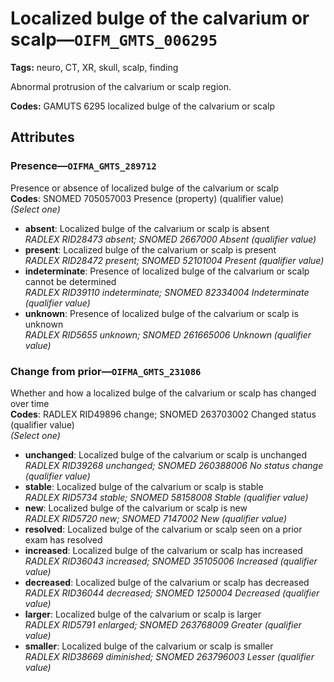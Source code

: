 # Localized bulge of the calvarium or scalp—`OIFM_GMTS_006295`

**Tags:** neuro, CT, XR, skull, scalp, finding

Abnormal protrusion of the calvarium or scalp region.

**Codes:** GAMUTS 6295 localized bulge of the calvarium or scalp

## Attributes

### Presence—`OIFMA_GMTS_289712`

Presence or absence of localized bulge of the calvarium or scalp  
**Codes**: SNOMED 705057003 Presence (property) (qualifier value)  
*(Select one)*

- **absent**: Localized bulge of the calvarium or scalp is absent  
_RADLEX RID28473 absent; SNOMED 2667000 Absent (qualifier value)_
- **present**: Localized bulge of the calvarium or scalp is present  
_RADLEX RID28472 present; SNOMED 52101004 Present (qualifier value)_
- **indeterminate**: Presence of localized bulge of the calvarium or scalp cannot be determined  
_RADLEX RID39110 indeterminate; SNOMED 82334004 Indeterminate (qualifier value)_
- **unknown**: Presence of localized bulge of the calvarium or scalp is unknown  
_RADLEX RID5655 unknown; SNOMED 261665006 Unknown (qualifier value)_

### Change from prior—`OIFMA_GMTS_231086`

Whether and how a localized bulge of the calvarium or scalp has changed over time  
**Codes**: RADLEX RID49896 change; SNOMED 263703002 Changed status (qualifier value)  
*(Select one)*

- **unchanged**: Localized bulge of the calvarium or scalp is unchanged  
_RADLEX RID39268 unchanged; SNOMED 260388006 No status change (qualifier value)_
- **stable**: Localized bulge of the calvarium or scalp is stable  
_RADLEX RID5734 stable; SNOMED 58158008 Stable (qualifier value)_
- **new**: Localized bulge of the calvarium or scalp is new  
_RADLEX RID5720 new; SNOMED 7147002 New (qualifier value)_
- **resolved**: Localized bulge of the calvarium or scalp seen on a prior exam has resolved  
- **increased**: Localized bulge of the calvarium or scalp has increased  
_RADLEX RID36043 increased; SNOMED 35105006 Increased (qualifier value)_
- **decreased**: Localized bulge of the calvarium or scalp has decreased  
_RADLEX RID36044 decreased; SNOMED 1250004 Decreased (qualifier value)_
- **larger**: Localized bulge of the calvarium or scalp is larger  
_RADLEX RID5791 enlarged; SNOMED 263768009 Greater (qualifier value)_
- **smaller**: Localized bulge of the calvarium or scalp is smaller  
_RADLEX RID38669 diminished; SNOMED 263796003 Lesser (qualifier value)_